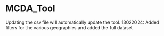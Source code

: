 # MCDA_Tool

Updating the csv file will automatically update the tool.
13022024: Added filters for the various geographies and added the full dataset
